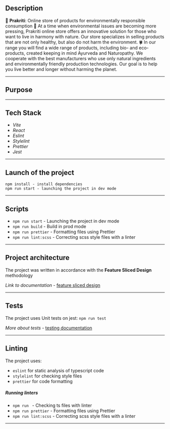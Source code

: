 ## Description

🌱 **Prakriti**: Online store of products for environmentally responsible consumption
🌲 At a time when environmental issues are becoming more pressing, Prakriti online store offers an innovative solution for those who want to live in harmony with nature. Our store specializes in selling products that are not only healthy, but also do not harm the environment.
🍀 In our range you will find a wide range of products, including bio- and eco-products, created keeping in mind Ayurveda and Naturopathy. We cooperate with the best manufacturers who use only natural ingredients and environmentally friendly production technologies. Our goal is to help you live better and longer without harming the planet.

---

## Purpose



---

## Tech Stack

- *Vite*
- *React*
- *Eslint*
- *Stylelint*
- *Prettier*
- *Jest*

---

## Launch of the project

```
npm install - install dependencies
npm run start - launching the project in dev mode
```

---

## Scripts

- `npm run start` - Launching the project in dev mode
- `npm run build` - Build in prod mode
- `npm run prettier` - Formatting files using Prettier
- `npm run lint:scss` - Correcting scss style files with a linter

---

## Project architecture

The project was written in accordance with the **Feature Sliced Design** methodology

*Link to documentation* - [feature sliced design](https://feature-sliced.design/docs/get-started/tutorial)

---

## Tests

The project uses Unit tests on jest: `npm run test`

*More about tests* - [testing documentation](https://jestjs.io/ru/)

---

## Linting

The project uses: 
- `eslint` for static analysis of typescript code
- `stylelint` for checking style files
- `prettier` for code formatting

##### Running linters

- `npm run ` - Checking ts files with linter
- `npm run prettier` - Formatting files using Prettier
- `npm run lint:scss` - Correcting scss style files with a linter

---
